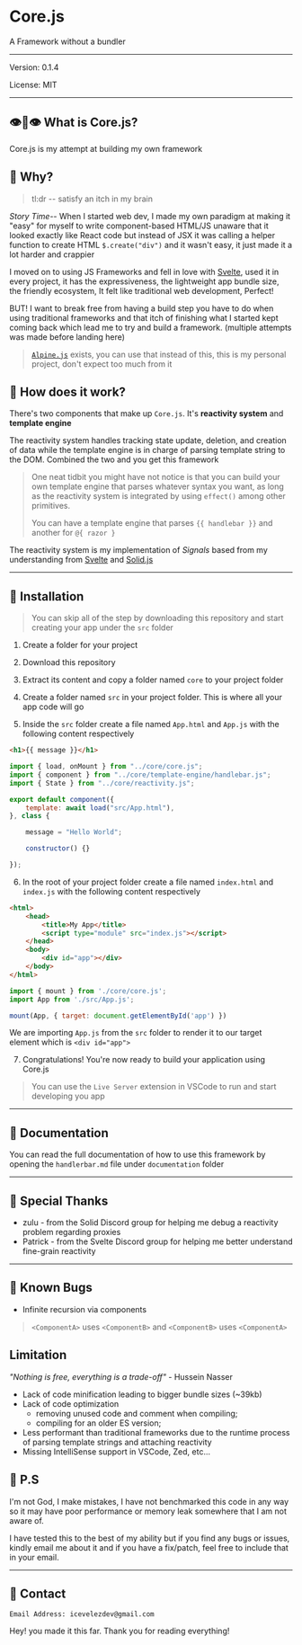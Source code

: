 # Core.js

A Framework without a bundler

---

Version: 0.1.4

License: MIT

---

## 👁️👄👁️ What is Core.js?

Core.js is my attempt at building my own framework

## 🙋 Why?

> tl:dr -- satisfy an itch in my brain

*Story Time*-- When I started web dev, I made my own paradigm at making it "easy" for myself to write component-based HTML/JS unaware that it looked exactly like React code but instead of JSX it was calling a helper function to create HTML `$.create("div")` and it wasn't easy, it just made it a lot harder and crappier

I moved on to using JS Frameworks and fell in love with [Svelte](https://svelte.dev/), used it in every project, it has the expressiveness, the lightweight app bundle size, the friendly ecosystem, It felt like traditional web development, Perfect!

BUT! I want to break free from having a build step you have to do when using traditional frameworks and that itch of finishing what I started kept coming back which lead me to try and build a framework. (multiple attempts was made before landing here)

> [`Alpine.js`](https://alpinejs.dev/) exists, you can use that instead of this, this is my personal project, don't expect too much from it

## 👷 How does it work?

There's two components that make up `Core.js`. It's **reactivity system** and **template engine**

The reactivity system handles tracking state update, deletion, and creation of data while the template engine is in charge of parsing template string to the DOM. Combined the two and you get this framework

> One neat tidbit you might have not notice is that you can build your own template engine that parses whatever syntax you want, as long as the reactivity system is integrated by using `effect()` among other primitives.
>
> You can have a template engine that parses `{{ handlebar }}` and another for `@{ razor }`

The reactivity system is my implementation of *Signals* based from my understanding from [Svelte](https://svelte.dev/) and [Solid.js](https://www.solidjs.com/)

---

## 🧰 Installation

> You can skip all of the step by downloading this repository and start creating your app under the `src` folder
>

1. Create a folder for your project

2. Download this repository

3. Extract its content and copy a folder named `core` to your project folder

4. Create a folder named `src` in your project folder. This is where all your app code will go

5. Inside the `src` folder create a file named `App.html` and `App.js` with the following content respectively
```html
<h1>{{ message }}</h1>
```

```js
import { load, onMount } from "../core/core.js";
import { component } from "../core/template-engine/handlebar.js";
import { State } from "../core/reactivity.js";

export default component({
    template: await load("src/App.html"),
}, class {

    message = "Hello World";

    constructor() {}

});
```

6. In the root of your project folder create a file named `index.html` and `index.js` with the following content respectively

```html
<html>
    <head>
        <title>My App</title>
        <script type="module" src="index.js"></script>
    </head>
    <body>
        <div id="app"></div>
    </body>
</html>
```
```js
import { mount } from './core/core.js';
import App from './src/App.js';

mount(App, { target: document.getElementById('app') })
```
We are importing `App.js` from the `src` folder to render it to our target element which is `<div id="app">`

7. Congratulations! You're now ready to build your application using Core.js

> You can use the `Live Server` extension in VSCode to run and start developing you app

---

## 📖 Documentation

You can read the full documentation of how to use this framework by opening the `handlerbar.md` file under `documentation` folder

---

## 🫶 Special Thanks

- zulu - from the Solid Discord group for helping me debug a reactivity problem regarding proxies
- Patrick - from the Svelte Discord group for helping me better understand fine-grain reactivity

---

## 🐛 Known Bugs

- Infinite recursion via components

> `<ComponentA>` uses `<ComponentB>` and `<ComponentB>` uses `<ComponentA>`

## Limitation

*"Nothing is free, everything is a trade-off"* - Hussein Nasser

- Lack of code minification leading to bigger bundle sizes (~39kb)
- Lack of code optimization
    - removing unused code and comment when compiling;
    - compiling for an older ES version;
- Less performant than traditional frameworks due to the runtime process of parsing template strings and attaching reactivity
- Missing IntelliSense support in VSCode, Zed, etc...

## 📝 P.S

I'm not God, I make mistakes, I have not benchmarked this code in any way so it may have poor performance or memory leak somewhere that I am not aware of.

I have tested this to the best of my ability but if you find any bugs or issues, kindly email me about it and if you have a fix/patch, feel free to include that in your email.

---

## 📇 Contact

```
Email Address: icevelezdev@gmail.com
```

Hey! you made it this far. Thank you for reading everything!
